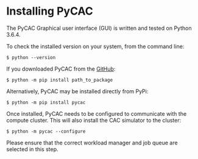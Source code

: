 # Installing PyCAC

The PyCAC Graphical user interface (GUI) is written and tested on Python 3.6.4. 

To check the installed version on your system, from the command line:
```
$ python --version
```

If you downloaded PyCAC from the [GitHub](https://github.com/GT-McDowell-Lab/PyCAC):
```
$ python -m pip install path_to_package
```
Alternatively, PyCAC may be installed directly from PyPi:
```
$ python -m pip install pycac
```

Once installed, PyCAC needs to be configured to communicate with the compute cluster. This will also install the CAC simulator to the cluster:
```
$ python -m pycac --configure
```
Please ensure that the correct workload manager and job queue are selected in this step. 
